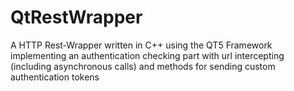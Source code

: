 # QtRestWrapper
A HTTP Rest-Wrapper written in C++ using the QT5 Framework implementing an authentication checking part with url intercepting (including asynchronous calls) and methods for sending custom authentication tokens
